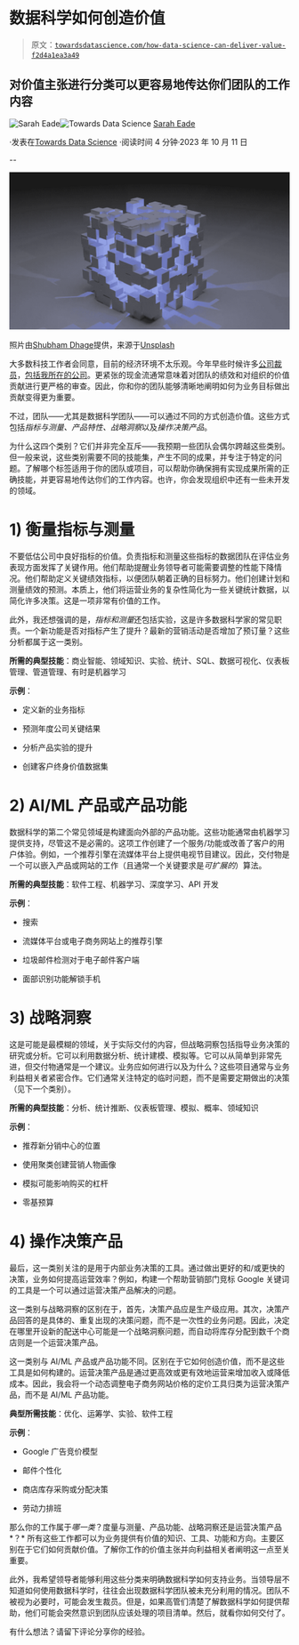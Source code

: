 # 数据科学如何创造价值

> 原文：[`towardsdatascience.com/how-data-science-can-deliver-value-f2d4a1ea3a49`](https://towardsdatascience.com/how-data-science-can-deliver-value-f2d4a1ea3a49)

## 对价值主张进行分类可以更容易地传达你们团队的工作内容

[](https://medium.com/@seade03?source=post_page-----f2d4a1ea3a49--------------------------------)![Sarah Eade](https://medium.com/@seade03?source=post_page-----f2d4a1ea3a49--------------------------------)[](https://towardsdatascience.com/?source=post_page-----f2d4a1ea3a49--------------------------------)![Towards Data Science](https://towardsdatascience.com/?source=post_page-----f2d4a1ea3a49--------------------------------) [Sarah Eade](https://medium.com/@seade03?source=post_page-----f2d4a1ea3a49--------------------------------)

·发表在[Towards Data Science](https://towardsdatascience.com/?source=post_page-----f2d4a1ea3a49--------------------------------) ·阅读时间 4 分钟·2023 年 10 月 11 日

--

![](img/aeeffb00053fb82ed6771c5e077410aa.png)

照片由[Shubham Dhage](https://unsplash.com/@theshubhamdhage?utm_source=medium&utm_medium=referral)提供，来源于[Unsplash](https://unsplash.com/?utm_source=medium&utm_medium=referral)

大多数科技工作者会同意，目前的经济环境不太乐观。今年早些时候许多[公司裁员](https://layoffs.fyi/)，[包括我所在的公司](https://www.atlassian.com/blog/announcements/atlassian-team-update-march-2023)。更紧张的现金流通常意味着对团队的绩效和对组织的价值贡献进行更严格的审查。因此，你和你的团队能够清晰地阐明如何为业务目标做出贡献变得更为重要。

不过，团队——尤其是数据科学团队——可以通过不同的方式创造价值。这些方式包括*指标与测量、产品特性、战略洞察*以及*操作决策产品*。

为什么这四个类别？它们并非完全互斥——我预期一些团队会偶尔跨越这些类别。但一般来说，这些类别需要不同的技能集，产生不同的成果，并专注于特定的问题。了解哪个标签适用于你的团队或项目，可以帮助你确保拥有实现成果所需的正确技能，并更容易地传达你们的工作内容。也许，你会发现组织中还有一些未开发的领域。

# **1) 衡量指标与测量**

不要低估公司中良好指标的价值。负责指标和测量这些指标的数据团队在评估业务表现方面发挥了关键作用。他们帮助提醒业务领导者可能需要调整的性能下降情况。他们帮助定义关键绩效指标，以便团队朝着正确的目标努力。他们创建计划和测量绩效的预测。本质上，他们将运营业务的复杂性简化为一些关键统计数据，以简化许多决策。这是一项非常有价值的工作。

此外，我还想强调的是，*指标和测量*还包括实验，这是许多数据科学家的常见职责。一个新功能是否对指标产生了提升？最新的营销活动是否增加了预订量？这些分析都属于这一类别。

**所需的典型技能**：商业智能、领域知识、实验、统计、SQL、数据可视化、仪表板管理、管道管理、有时是机器学习

**示例**：

+   定义新的业务指标

+   预测年度公司关键结果

+   分析产品实验的提升

+   创建客户终身价值数据集

# 2) AI/ML 产品或产品功能

数据科学的第二个常见领域是构建面向外部的产品功能。这些功能通常由机器学习提供支持，尽管这不是必需的。这项工作创建了一个服务/功能或改善了客户的用户体验。例如，一个推荐引擎在流媒体平台上提供电视节目建议。因此，交付物是一个可以嵌入产品或网站的工作（且通常一个关键要求是*可扩展的*）算法。

**所需的典型技能**：软件工程、机器学习、深度学习、API 开发

**示例**：

+   搜索

+   流媒体平台或电子商务网站上的推荐引擎

+   垃圾邮件检测对于电子邮件客户端

+   面部识别功能解锁手机

# 3) 战略洞察

这是可能是最模糊的领域，关于实际交付的内容，但战略洞察包括指导业务决策的研究或分析。它可以利用数据分析、统计建模、模拟等。它可以从简单到非常先进，但交付物通常是一个建议。业务应如何进行以及为什么？这些项目通常与业务利益相关者紧密合作。它们通常关注特定的临时问题，而不是需要定期做出的决策（见下一个类别）。

**所需的典型技能**：分析、统计推断、仪表板管理、模拟、概率、领域知识

**示例**：

+   推荐新分销中心的位置

+   使用聚类创建营销人物画像

+   模拟可能影响购买的杠杆

+   零基预算

# 4) 操作决策产品

最后，这一类别关注的是用于内部业务决策的工具。通过做出更好的和/或更快的决策，业务如何提高运营效率？例如，构建一个帮助营销部门竞标 Google 关键词的工具是一个可以通过运营决策产品解决的问题。

这一类别与战略洞察的区别在于，首先，决策产品应是生产级应用。其次，决策产品回答的是具体的、重复出现的决策问题，而不是一次性的业务问题。因此，决定在哪里开设新的配送中心可能是一个战略洞察问题，而自动将库存分配到数千个商店则是一个运营决策产品。

这一类别与 AI/ML 产品或产品功能不同。区别在于它如何创造价值，而不是这些工具是如何构建的。运营决策产品是通过更高效或更有效地运营来增加收入或降低成本。因此，我会将一个动态调整电子商务网站价格的定价工具归类为运营决策产品，而不是 AI/ML 产品功能。

**典型所需技能**：优化、运筹学、实验、软件工程

**示例**：

+   Google 广告竞价模型

+   邮件个性化

+   商店库存采购或分配决策

+   劳动力排班

那么你的工作属于*哪一类*？度量与测量、产品功能、战略洞察还是运营决策产品*？* 所有这些工作都可以为业务提供有价值的知识、工具、功能和方向。主要区别在于它们如何贡献价值。了解你工作的价值主张并向利益相关者阐明这一点至关重要。

此外，我希望领导者能够利用这些分类来明确数据科学如何支持业务。当领导层不知道如何使用数据科学时，往往会出现数据科学团队被未充分利用的情况。团队不被视为必要时，可能会发生裁员。但是，如果高管们清楚了解数据科学如何提供帮助，他们可能会突然意识到团队应该处理的项目清单。然后，就看你如何交付了。

有什么想法？请留下评论分享你的经验。
